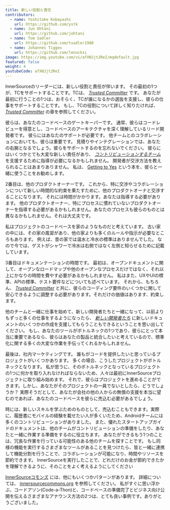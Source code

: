 ```yaml
---
title: 新しい役割と責任
contributors:
  - name: Yoshitake Kobayashi
    url: https://github.com/ystk
  - name: Jun Ohtani
    url: https://github.com/johtani
  - name: Tom Sadler
    url: https://github.com/tsadler1988
  - name: Johannes Tigges
    url: https://github.com/lenucksi
image: https://img.youtube.com/vi/afXNJjt2ReI/mqdefault.jpg
featured: false
weight: 4
youtubeCode: afXNJjt2ReI
---
```

<div class="paragraph">
<p>InnerSourceのリーダーには、新しい役割と責任が伴います。
その最初の1つが、TCをサポートすることです。TCは、 <a href="https://innersourcecommons.org/ja/learn/learning-path/trusted-committer"><em>Trusted Committer</em></a> です。
あなたが最初に行うことの1つは、おそらく、TCが誰になるかの選抜を支援し、彼らの仕事をサポートすることです。
もし、TCの役割について詳しく知りたければ、 <a href="https://innersourcecommons.org/ja/learn/learning-path/trusted-committer"><em>Trusted Committer</em></a> の章を参照してください。</p>
</div>
<div class="paragraph">
<p>彼らは、あなたのコードベースのゲートキーパーです。
通常、彼らはコードレビューを得意とし、コードベースのアーキテクチャを深く理解しているリード開発者です。
彼らにはあなたのサポートが必要です。
他チームとのコラボレーションにおいても、彼らは重要です。
見積りやインテグレーションでは、あなたの右腕となるでしょう。彼らをサポートするのを忘れないでください。
彼らにはいくつかとても大変な新しい責任があり、 <a href="https://innersourcecommons.org/ja/learn/learning-path/contributor"><em>コントリビューションするチーム</em></a> を支援するために指導が必要になるかもしれません。
開発者が交渉方法を教えられることはあまりありません。
私は、 <a href="https://www.amazon.com/Getting-Yes-Negotiating-Agreement-Without/dp/0143118757/">Getting to Yes</a> という本を、彼らと一緒に使うことをお勧めします。</p>
</div>
<div class="paragraph">
<p>2番目は、他のプロダクトオーナーです。
これから、特に交渉やコラボレーションについて新しい時間的な約束を果たすために、他のプロダクトオーナと交渉することになります。
それには時間がかかります。あなたは指導する必要があります。
他のプロダクトオーナー、特にプロセスに慣れていないプロダクトオーナーを指導する必要があるかもしれません。あなたのプロセスも彼らのものとは異なるかもしれません。それは大丈夫です。</p>
</div>
<div class="paragraph">
<p>私はプロジェクトのコードベースを家のようなものだと考えています。
古い家の中には、その家の風習があり、他の家よりも多くのルールや指示が必要なところもあります。
例えば、昔の家では温水と冷水の標準はありませんでした。
なので今では、ゲストがシャワーで冷水は右側ではなく左側と知らせるために記載しています。</p>
</div>
<div class="paragraph">
<p>3番目はドキュメンテーションの時間です。
最初は、オープンドキュメントに関して、オープンなロードマップや他のオープンなプロセスだけではなく、それ以上にかなりの時間を費やす必要があるかもしれません。
私はまた、UXやUIの標準、APIの標準、テスト要件などについても述べています。
それから、もちろん、 <a href="https://innersourcecommons.org/ja/learn/learning-path/trusted-committer"><em>Trusted Committer</em></a> と共に、彼らのコーディング要件のいくつかに関して安心できるように調整する必要があります。それだけの価値はあります、約束します。</p>
</div>
<div class="paragraph">
<p>他のチームと一緒に仕事を始めて、新しい開発者たちと一緒になって、以前よりもずっと多くの仕事をするようになったら、 <a href="https://innersourcecommons.org/ja/learn/learning-path/contributor"><em>新しい開発者たち</em></a> に新しいドキュメントのいくつかの作成を支援してもらうこともできるということを思い出してください。
もし、あなたのツールがボトルネックの1つであり、彼らにとって本当に重要であるなら、彼らはあなたの製品と統合したいと考えているので、標準化に関する多くの大変な作業を手伝ってくれるかもしれません。</p>
</div>
<div class="paragraph">
<p>最後は、社内マーケティングです。
誰もがコードを提供したいと思っているプロジェクトがいくつかあります。
多くの場合、こうしたプロジェクトがボトルネックとなります。
私が思うに、そのボトルネックとなっているプロジェクトの1つに何かを取り入れなければならないため、人々は最初にInnerSourceプロジェクトに取り組み始めます。
それで、彼らはプロジェクトを進めることができます。しかし、あなたがそのプロジェクトの一員でないとしたら、どうでしょうか？
実際そうだとして、あなたが会社の他の人からの無償の支援を本当に望むのであれば、あなたのコードベースを彼らに売込む必要があるでしょう。</p>
</div>
<div class="paragraph">
<p>時には、新しいスキルを学ぶためのものとして、売込むこともできます。実際に、履歴書にモバイルの経験を載せたい人が多くいたため、Androidチームには多くのコントリビューションがありました。
また、優れたスタートアップガイドのドキュメントは、他のチームがコントリビューションの準備をしたり、あなたと一緒に作業する準備をするのに役立ちます。
あなたができるもう1つのことは、冗長な作業を行っている可能性のある他のチームを探すことです。
もし同様の機能を実行するさまざまなツールがあることを見つけたら、皆と一緒に連携して機能分割を行うことで、コラボレーションが可能になり、時間やリソースを節約できます。
InnerSourceを実行したことで、どれだけのお金が節約できたかを理解できるように、そのことをよく考えるようにしてください</p>
</div>
<div class="paragraph">
<p><a href="http://innersourcecommons.org/">InnerSourceコモンズ</a> には、他にもいくつかパターンがあります。
詳細については、 <a href="http://innersourcecommons.org/">innersourcecommons.org</a> を参照してください。
私がすぐに思い浮かぶ、コードアソン(Code-a-Thon)と、コードベースの準備完了とビジネス向け公開を伝えるさまざまなアナウンス方法の2つは、とても良い事例です。ありがとうございました。</p>
</div>
<!--- This file autogenerated from https://github.com/InnerSourceCommons/InnerSourceLearningPath/blob/main/scripts -->